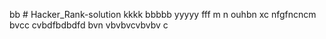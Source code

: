 bb # Hacker_Rank-solution
kkkk
bbbbb
yyyyy
fff
m n
ouhbn 
xc
nfgfncncm
bvcc
cvbdfbdbdfd
bvn vbvbvcvbvbv
c
